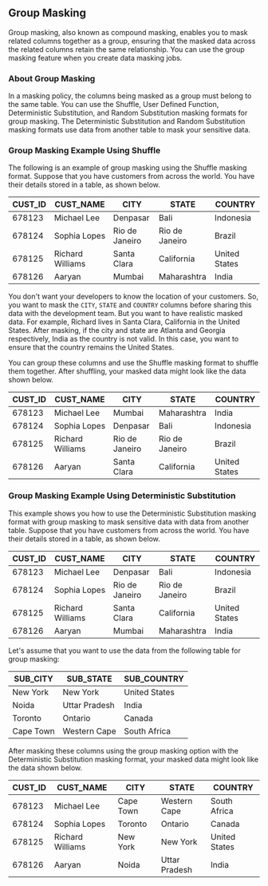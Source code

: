 
## Group Masking

Group masking, also known as compound masking, enables you to mask related
columns together as a group, ensuring that the masked data across the related
columns retain the same relationship. You can use the group masking feature
when you create data masking jobs.

### About Group Masking

In a masking policy, the columns being masked as a group must belong to the
same table. You can use the Shuffle, User Defined Function, Deterministic
Substitution, and Random Substitution masking formats for group masking. The
Deterministic Substitution and Random Substitution masking formats use data
from another table to mask your sensitive data.

### Group Masking Example Using Shuffle

The following is an example of group masking using the Shuffle masking format.
Suppose that you have customers from across the world. You have their details
stored in a table, as shown below.

CUST_ID | CUST_NAME | CITY | STATE | COUNTRY  
---|---|---|---|---  
678123 | Michael Lee | Denpasar | Bali | Indonesia  
678124 | Sophia Lopes | Rio de Janeiro | Rio de Janeiro | Brazil  
678125 | Richard Williams | Santa Clara | California | United States  
678126 | Aaryan | Mumbai | Maharashtra | India  
  
You don't want your developers to know the location of your customers. So, you
want to mask the `CITY`, `STATE` and `COUNTRY` columns before sharing this
data with the development team. But you want to have realistic masked data.
For example, Richard lives in Santa Clara, California in the United States.
After masking, if the city and state are Atlanta and Georgia respectively,
India as the country is not valid. In this case, you want to ensure that the
country remains the United States.

You can group these columns and use the Shuffle masking format to shuffle them
together. After shuffling, your masked data might look like the data shown
below.

CUST_ID | CUST_NAME | CITY | STATE | COUNTRY  
---|---|---|---|---  
678123 | Michael Lee | Mumbai | Maharashtra | India  
678124 | Sophia Lopes | Denpasar | Bali | Indonesia  
678125 | Richard Williams | Rio de Janeiro | Rio de Janeiro | Brazil  
678126 | Aaryan | Santa Clara | California | United States  
  
### Group Masking Example Using Deterministic Substitution

This example shows you how to use the Deterministic Substitution masking
format with group masking to mask sensitive data with data from another table.
Suppose that you have customers from across the world. You have their details
stored in a table, as shown below.

CUST_ID | CUST_NAME | CITY | STATE | COUNTRY  
---|---|---|---|---  
678123 | Michael Lee | Denpasar | Bali | Indonesia  
678124 | Sophia Lopes | Rio de Janeiro | Rio de Janeiro | Brazil  
678125 | Richard Williams | Santa Clara | California | United States  
678126 | Aaryan | Mumbai | Maharashtra | India  
  
Let's assume that you want to use the data from the following table for group
masking:

SUB_CITY | SUB_STATE | SUB_COUNTRY  
---|---|---  
New York | New York | United States  
Noida | Uttar Pradesh | India  
Toronto | Ontario | Canada  
Cape Town | Western Cape | South Africa  
  
After masking these columns using the group masking option with the
Deterministic Substitution masking format, your masked data might look like
the data shown below.

CUST_ID | CUST_NAME | CITY | STATE | COUNTRY  
---|---|---|---|---  
678123 | Michael Lee | Cape Town | Western Cape | South Africa  
678124 | Sophia Lopes | Toronto | Ontario | Canada  
678125 | Richard Williams | New York | New York | United States  
678126 | Aaryan | Noida | Uttar Pradesh | India
